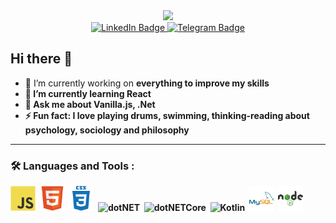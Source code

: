 
<div id="header" align="center">
  <img src="https://media.giphy.com/media/M9gbBd9nbDrOTu1Mqx/giphy.gif" width="100"/>
</div>

<div align="center" id="badges">
  <a href="[your-linkedin-URL](https://www.linkedin.com/in/dogancanbicakci/)">
    <img src="https://img.shields.io/badge/LinkedIn-blue?style=for-the-badge&logo=linkedin&logoColor=white"  alt="LinkedIn Badge"/>
  </a>
  <a href="https://t.me/canndogan">
   <img src="https://img.shields.io/badge/Telegram-2CA5E0?style=for-the-badge&logo=telegram&logoColor=white"  alt="Telegram Badge"/>
  </a>
</div>


## Hi there 👋


<!--
**DogancanBicakci/DogancanBicakci** is a ✨ _special_ ✨ repository because its `README.md` (this file) appears on your GitHub profile.

Here are some ideas to get you started:
-->
- 🔭 I’m currently working on  <b> everything to improve my skills  <b/>
- 🌱 I’m currently learning  <b> React  <b/>
- 💬 Ask me about <b> Vanilla.js, .Net <b/>
- ⚡ Fun fact:  <b> I love playing drums, swimming, thinking-reading about psychology, sociology and philosophy <b/>

---

### :hammer_and_wrench: Languages and Tools :

<div>
  <img src="https://github.com/devicons/devicon/blob/master/icons/javascript/javascript-original.svg" title="JavaScript" alt="JavaScript" width="40" height="40"/>&nbsp;
  <img src="https://github.com/devicons/devicon/blob/master/icons/html5/html5-original.svg" title="HTML5" alt="HTML" width="40" height="40"/>&nbsp;
  <img src="https://github.com/devicons/devicon/blob/master/icons/css3/css3-plain-wordmark.svg"  title="CSS3" alt="CSS" width="40" height="40"/>&nbsp;
  <img src="https://https://github.com/devicons/devicon/blob/master/icons/dot-net/dot-net-original-wordmark.svg" title="dotNET" alt="dotNET" width="40" height="40"/>&nbsp;
  <img src="https://https://https://github.com/devicons/devicon/blob/master/icons/dotnetcore/dotnetcore-original.svg" title="dotNETCore" alt="dotNETCore" width="40" height="40"/>&nbsp;  
  <img src="https://https://https://github.com/devicons/devicon/blob/master/icons/kotlin/kotlin-original-wordmark.svg" title="kotlin" alt="Kotlin" width="40" height="40"/>&nbsp;
  <img src="https://github.com/devicons/devicon/blob/master/icons/mysql/mysql-original-wordmark.svg" title="MySQL"  alt="MySQL" width="40" height="40"/>&nbsp;
  <img src="https://github.com/devicons/devicon/blob/master/icons/nodejs/nodejs-original-wordmark.svg" title="NodeJS" alt="NodeJS" width="40" height="40"/>&nbsp;
</div>



